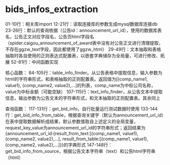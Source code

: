 # bids_infos_extraction
01-10行：相关库import
12-21行：读取连接库的参数生成mysql数据库连接db
23-26行：默认的查询依据（公告id：announcement_url_id），使用的数据库表名，公告正文对应字段名，公告页html字段名（spider.caigou_announcement_of_award表中没有对公告正文进行清理提取，不存在ggzw_text字段，因此都使用了ggzw_html）
29-49行：文本抽取和表格抽取时各自使用的正则表达式配置表，以嵌套字典储存为全局量，可进行修改、拓展
52-81行：中间函数实现

核心函数：
84-105行：table_info_finder。从公告表格中提取信息，输入参数为html的字符串形式，和表格抽取的正则配置表。返回值为[(comp_name1, value1), (comp_name2, value2),...]的列表，comp_name为中标公司名称，value为中标金额（可能空缺）
107-115行：text_info_finder，从公告文本中提取信息，输出参数为公告文本的字符串形式，和文本抽取的正则配置表。其余同上

查询函数：
117-131行：get_bid_info，自行批量运行测试数据时使用
133-144行：get_bid_info_from_table，根据查询关键字（默认为announcement_url_id）在表中提取数据解析成结果，默认参数值取自上述定义的全局变量，request_key_value为announcement_url_id的字符串形式；返回结果为{announcement_url_id:{result_from_text:[(comp_name1, value1), (comp_name2, value2),...], result_from_table:[(comp_name1, value1), (comp_name2, value2),...]}}的字典形式
147-148行：get_bid_info_from_source，根据公告文本字符串（text）和公告html字符串（html）